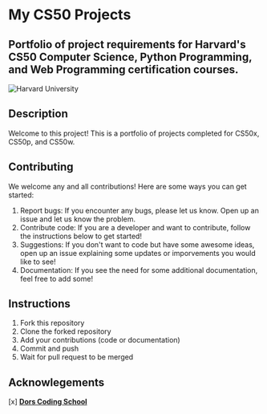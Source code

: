 # My CS50 Projects
Portfolio of project requirements for Harvard's CS50 Computer Science, Python Programming, and Web Programming certification courses.
---
![Harvard University](https://pll.harvard.edu/themes/custom/twel_scholar/logo.svg)

## Description
Welcome to this project! This is a portfolio of projects completed for CS50x, CS50p, and CS50w.

## Contributing
We welcome any and all contributions! Here are some ways you can get started:
1. Report bugs: If you encounter any bugs, please let us know. Open up an issue and let us know the problem.
2. Contribute code: If you are a developer and want to contribute, follow the instructions below to get started!
3. Suggestions: If you don't want to code but have some awesome ideas, open up an issue explaining some updates or imporvements you would like to see!
4. Documentation: If you see the need for some additional documentation, feel free to add some!

## Instructions
1. Fork this repository
2. Clone the forked repository
3. Add your contributions (code or documentation)
4. Commit and push
5. Wait for pull request to be merged

## Acknowlegements
[x]  **[Dors Coding School](https://www.dorscodingschool.com/)**
